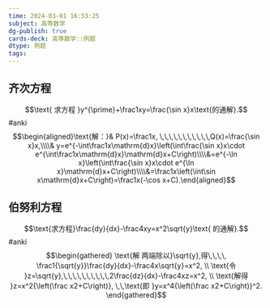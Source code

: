 ```yaml
---
time: 2024-03-01 16:53:25
subject: 高等数学
dg-publish: true
cards-deck: 高等数学::例题
dtype: 例题
tags:
---
```


## 齐次方程
$$\text{ 求方程 }y^{\prime}+\frac1xy=\frac{\sin x}x\text{的通解}.$$ #anki 
$$\begin{aligned}\text{解：}& P(x)=\frac1x, \,\,\,\,\,\,\,\,\,\,\,Q(x)=\frac{\sin x}x,\\\\& y=e^{-\int\frac1x\mathrm{d}x}\left(\int\frac{\sin x}x\cdot e^{\int\frac1x\mathrm{d}x}\mathrm{d}x+C\right)\\\\&=e^{-\ln x}\left(\int\frac{\sin x}x\cdot e^{\ln x}\mathrm{d}x+C\right)\\\\&=\frac1x\left(\int\sin x\mathrm{d}x+C\right)=\frac1x(-\cos x+C).\end{aligned}$$

## 伯努利方程
$$\text{求方程}\frac{dy}{dx}-\frac4xy=x^2\sqrt{y}\text{ 的通解}.$$ #anki 
$$\begin{gathered}
\text{解 两端除以}\sqrt{y},得\,\,\,\, \frac1{\sqrt{y}}\frac{dy}{dx}-\frac4x\sqrt{y}=x^2, \\
\text{令 }z=\sqrt{y},\,\,\,\,\,\,\,\,\,\,2\frac{dz}{dx}-\frac4xz=x^2, \\
\text{解得 }z=x^2{\left(\frac x2+C\right)}, \,\,\text{即 }y=x^4{\left(\frac x2+C\right)}^2. 
\end{gathered}$$